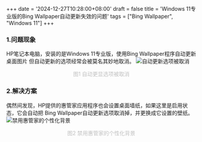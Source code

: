 +++
date = '2024-12-27T10:28:00+08:00'
draft = false
title = 'Windows 11专业版的Bing Wallpaper自动更新失效的问题'
tags = ["Bing Wallpaper", "Windows 11"]
+++
### 1.问题现象
HP笔记本电脑，安装的是Windows 11专业版，使用Bing Wallpaper程序自动更新桌面图片
但自动更新的选项经常会被莫名其妙地取消。
![自动更新选项被取消](../images/Windows11专业版的BingWallpaper自动更新失效的问题/自动更新选项被取消.png "自动更新选项被取消")
<center style="font-size:14px;color:#C0C0C0;">图1 自动更显选项被取消</center>

### 2.解决方案
偶然间发现，HP提供的惠管家应用程序也会设置桌面墙纸，如果这里是启用状态，它会自动把
Bing Wallpaper自动更新选项取消掉，并更换成它设置的壁纸。
![禁用惠管家的个性化背景](../images/Windows11专业版的BingWallpaper自动更新失效的问题/HP管家跟BingWallPaper冲突的配置.png "禁用惠管家的个性化背景")
<center style="font-size:14px;color:#C0C0C0;">图2 禁用惠管家的个性化背景</center>